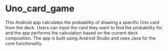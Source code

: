 # Uno_card_game
This Android app calculates the probability of drawing a specific Uno card from the deck. Users can input the card they want to find the probability for, and the app performs the calculation based on the current deck composition. The app is built using Android Studio and uses Java for the core functionality.
